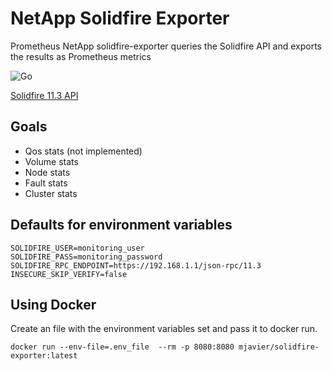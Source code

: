 # NetApp Solidfire Exporter

Prometheus NetApp solidfire-exporter queries the Solidfire API and exports the results as Prometheus metrics

![Go](https://github.com/mjavier2k/solidfire-exporter/workflows/Go/badge.svg?event=push)

[Solidfire 11.3 API](https://library.netapp.com/ecm/ecm_download_file/ECMLP2856155)

## Goals
- Qos stats (not implemented)
- Volume stats
- Node stats
- Fault stats
- Cluster stats

## Defaults for environment variables

```
SOLIDFIRE_USER=monitoring_user
SOLIDFIRE_PASS=monitoring_password
SOLIDFIRE_RPC_ENDPOINT=https://192.168.1.1/json-rpc/11.3
INSECURE_SKIP_VERIFY=false
```

## Using Docker

Create an file with the environment variables set and pass it to docker run. 

```
docker run --env-file=.env_file  --rm -p 8080:8080 mjavier/solidfire-exporter:latest
```
